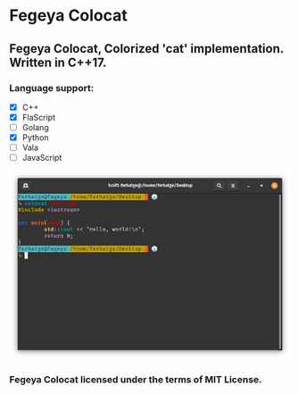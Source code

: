 # Fegeya Colocat
## Fegeya Colocat, Colorized 'cat' implementation. Written in C++17.

### Language support:
  * [x] C++
  * [x] FlaScript
  * [ ] Golang
  * [x] Python
  * [ ] Vala
  * [ ] JavaScript

![Colorized 'Meow!'!](resource/window.png)

### Fegeya Colocat licensed under the terms of MIT License.
